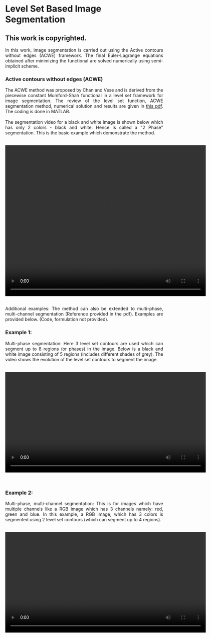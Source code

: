 # Level Set Based Image Segmentation
## This work is copyrighted.

<div style="text-align: justify"> 
In this work, image segmentation is carried out using the Active contours without edges (ACWE) framework. The final Euler-Lagrange equations obtained after minimizing the functional are solved numerically using semi-implicit scheme.
</div> 

###  Active contours without edges (ACWE)
<div style="text-align: justify"> 
The ACWE method was proposed by Chan and Vese and is derived from the piecewise constant Mumford-Shah functional in a level set framework for image segmentation. The review of the level set function, ACWE segmentation method, numerical solution and results are given in <a href="Latex/ACWE.pdf" target="blank">this pdf</a>. 
The coding is done in MATLAB.
<br/>
<br/>
 The segmentation video for a black and white image is shown below which has only 2 colors - black and white. Hence is called a "2 Phase" segmentation. This is the basic example which demonstrate the method.
</div>

<br/>
<p align="center">
<video width="640" height="480" controls preload>
  <source src="videos/2phase_levelset.mp4">
</video>
</p>

<br/>
<div style="text-align: justify"> 
Additional examples: The method can also be extended to multi-phase, multi-channel segmentation (Reference provided in the pdf). Examples are provided below. (Code, formulation not provided).
</div>

### Example 1: 
<div style="text-align: justify"> 
Multi-phase segmentation: Here 3 level set contours are used which can segment up to 8 regions (or phases) in the image. Below is a black and white image consisting of 5 regions (includes different shades of grey). The video shows the evolution of the level set contours to segment the image.
</div>
<br/>
<p align="center">
<video width="640" controls preload>
  <source src="videos/multiphase.mp4">
</video>
</p>
<br/>

### Example 2: 
<div style="text-align: justify"> 
Multi-phase, multi-channel segmentation: This is for images which have multiple channels like a RGB image which has 3 channels namely: red, green and blue. In this example, a RGB image, which has 3 colors is segmented using 2 level set contours (which can segment up to 4 regions).
</div>
<br/>
<p align="center">
<video width="640" controls preload>
  <source src="videos/RGB.mp4">
</video>
</p>
<br/>








